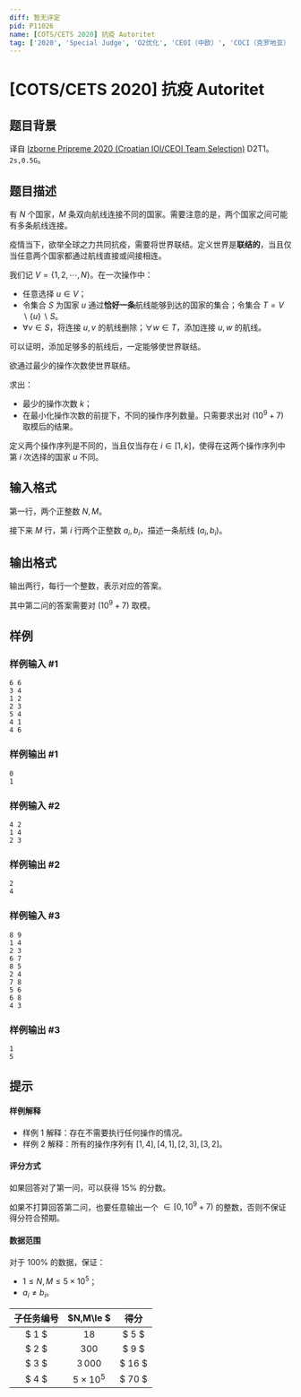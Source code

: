 ```yaml
---
diff: 暂无评定
pid: P11026
name: [COTS/CETS 2020] 抗疫 Autoritet
tag: ['2020', 'Special Judge', 'O2优化', 'CEOI（中欧）', 'COCI（克罗地亚）']
---
```

# [COTS/CETS 2020] 抗疫 Autoritet
## 题目背景

译自 [Izborne Pripreme 2020 (Croatian IOI/CEOI Team Selection)](https://hsin.hr/pripreme2020/) D2T1。$\texttt{2s,0.5G}$。

## 题目描述

有 $N$ 个国家，$M$ 条双向航线连接不同的国家。需要注意的是，两个国家之间可能有多条航线连接。

疫情当下，欲举全球之力共同抗疫，需要将世界联结。定义世界是**联结的**，当且仅当任意两个国家都通过航线直接或间接相连。



我们记 $V=\{1,2,\cdots,N\}$。在一次操作中：

- 任意选择 $u\in V$；
- 令集合 $S$ 为国家 $u$ 通过**恰好一条**航线能够到达的国家的集合；令集合 $T=V\backslash \{u\}\backslash S$。
- $\forall v\in S$，将连接 $u,v$ 的航线删除；$\forall w\in T$，添加连接 $u,w$ 的航线。

可以证明，添加足够多的航线后，一定能够使世界联结。

欲通过最少的操作次数使世界联结。

求出：
- 最少的操作次数 $k$；
- 在最小化操作次数的前提下，不同的操作序列数量。只需要求出对 $(10^9+7)$ 取模后的结果。

定义两个操作序列是不同的，当且仅当存在 $i\in [1,k]$，使得在这两个操作序列中第 $i$ 次选择的国家 $u$ 不同。
## 输入格式


第一行，两个正整数 $N,M$。

接下来 $M$ 行，第 $i$ 行两个正整数 $a_i,b_i$，描述一条航线 $(a_i,b_i)$。

## 输出格式


输出两行，每行一个整数，表示对应的答案。

其中第二问的答案需要对 $(10^9+7)$ 取模。
## 样例

### 样例输入 #1
```
6 6
3 4
1 2
2 3
5 4
4 1
4 6
```
### 样例输出 #1
```
0
1
```
### 样例输入 #2
```
4 2
1 4
2 3
```
### 样例输出 #2
```
2
4
```
### 样例输入 #3
```
8 9
1 4
2 3
6 7
8 5
2 4
7 8
5 6
6 8
4 3
```
### 样例输出 #3
```
1
5
```
## 提示


#### 样例解释

- 样例 $1$ 解释：存在不需要执行任何操作的情况。
- 样例 $2$ 解释：所有的操作序列有 $[1,4],[4,1],[2,3],[3,2]$。

#### 评分方式

如果回答对了第一问，可以获得 $15\%$ 的分数。

如果不打算回答第二问，也要任意输出一个 $\in [0,10^9+7)$ 的整数，否则不保证得分符合预期。


#### 数据范围


对于 $100\%$ 的数据，保证：

- $1\le N,M\le 5\times 10^5$；
- $a_i\neq b_i$。


| 子任务编号 | $N,M\le $  | 得分 |  
| :--: | :--: | :--: |  
| $ 1 $    | $18$ |  $ 5 $   |  
| $ 2 $    | $300$ |$ 9 $   |  
| $ 3 $    | $3\, 000$ |  $ 16 $   |  
| $ 4 $    | $5\times 10^5$ | $ 70 $   |  

